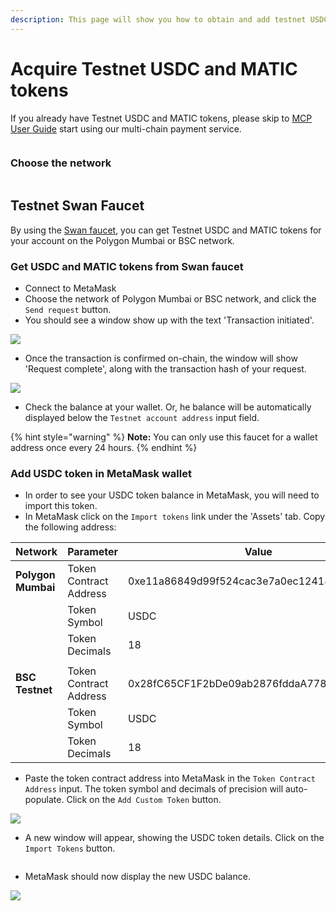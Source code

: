 ```yaml
---
description: This page will show you how to obtain and add testnet USDC to MetaMask.
---
```


# Acquire Testnet USDC and MATIC tokens

If you already have Testnet USDC and MATIC tokens, please skip to [MCP User Guide](../../multichain.storage/mcp-user-guide/) start using our multi-chain payment service.

<figure><img src="../../.gitbook/assets/截圖 2022-08-26 上午9.56.42.png" alt=""><figcaption></figcaption></figure>

### Choose the network

<figure><img src="../../.gitbook/assets/截圖 2022-08-26 上午10.19.31.png" alt=""><figcaption></figcaption></figure>

## Testnet Swan Faucet <a href="#testnet-link-faucet" id="testnet-link-faucet"></a>

By using the [Swan faucet](https://calibration-faucet.filswan.com/), you can get Testnet USDC and MATIC tokens for your account on the Polygon Mumbai or BSC network.&#x20;

### Get USDC and MATIC tokens from Swan faucet

* Connect to MetaMask
* Choose the network of Polygon Mumbai or BSC network, and click the `Send request` button.
* You should see a window show up with the text 'Transaction initiated'.

![](<../../.gitbook/assets/image (39) (1).png>)

* Once the transaction is confirmed on-chain, the window will show 'Request complete', along with the transaction hash of your request.

![](<../../.gitbook/assets/image (42) (1).png>)

* Check the balance at your wallet. Or, he balance will be automatically displayed below the `Testnet account address` input field.

{% hint style="warning" %}
**Note:** You can only use this faucet for a wallet address once every 24 hours.
{% endhint %}

### Add USDC token in MetaMask wallet

* In order to see your USDC token balance in MetaMask, you will need to import this token.
* In MetaMask click on the `Import tokens` link under the 'Assets' tab. Copy the following address:

<table><thead><tr><th width="187.28353879622915">Network</th><th width="226">Parameter</th><th width="382.71646120377085">Value</th></tr></thead><tbody><tr><td><strong>Polygon Mumbai</strong> </td><td>Token Contract Address</td><td>0xe11a86849d99f524cac3e7a0ec1241828e332c62</td></tr><tr><td></td><td>Token Symbol</td><td>USDC</td></tr><tr><td></td><td>Token Decimals</td><td>18</td></tr><tr><td></td><td></td><td></td></tr><tr><td><strong>BSC Testnet</strong></td><td>Token Contract Address</td><td>0x28fC65CF1F2bDe09ab2876fddaA7788340bAf1D7</td></tr><tr><td></td><td>Token Symbol</td><td>USDC</td></tr><tr><td></td><td>Token Decimals</td><td>18</td></tr></tbody></table>

* Paste the token contract address into MetaMask in the `Token Contract Address` input. The token symbol and decimals of precision will auto-populate. Click on the `Add Custom Token` button.

&#x20;                                           ![](<../../.gitbook/assets/image (39) (1) (1).png>)

* A new window will appear, showing the USDC token details. Click on the `Import Tokens` button.

&#x20;                                           <img src="../../.gitbook/assets/image (28) (1).png" alt="" data-size="original">

* MetaMask should now display the new USDC balance.

&#x20;                                           ![](<../../.gitbook/assets/image (35) (1) (1).png>)
